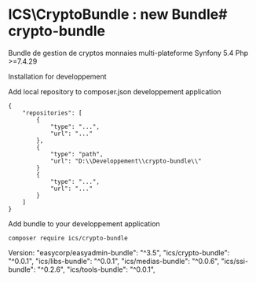 # ICS\CryptoBundle : new Bundle# crypto-bundle
Bundle de gestion de cryptos monnaies multi-plateforme
Synfony 5.4
Php >=7.4.29

Installation for developpement

Add local repository to composer.json developpement application

    {
        "repositories": [
            {
                "type": "...",
                "url": "..."
            }, 
            {
                "type": "path",
                "url": "D:\\Developpement\\crypto-bundle\\"
            }
            {
                "type": "...",
                "url": "..."
            }
        ]
    }

Add bundle to your developpement application

    composer require ics/crypto-bundle


Version: 
         "easycorp/easyadmin-bundle": "^3.5",
         "ics/crypto-bundle": "^0.0.1",
         "ics/libs-bundle": "^0.0.1",
         "ics/medias-bundle": "^0.0.6",
         "ics/ssi-bundle": "^0.2.6",
         "ics/tools-bundle": "^0.0.1",
         
